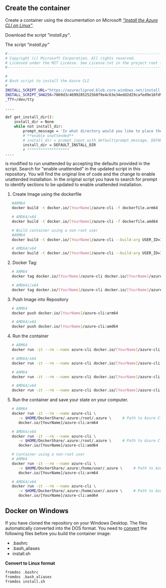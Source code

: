 ## Create the container

Create a container using the documentation on Microsoft
[_"Install the Azure CLI on Linux"_](https://docs.microsoft.com/en-us/cli/azure/install-azure-cli-linux?pivots=script).

Download the script _"install.py"_.

The script _"install.py"_

```bash
#---------------------------------------------------------------------------------------------
# Copyright (c) Microsoft Corporation. All rights reserved.
# Licensed under the MIT License. See License.txt in the project root for license information.
#---------------------------------------------------------------------------------------------

#
# Bash script to install the Azure CLI
#
INSTALL_SCRIPT_URL="https://azurecliprod.blob.core.windows.net/install.py"
INSTALL_SCRIPT_SHA256=7869d3c46992852525b8f9e4c63e34edd2d29cafed9e16fd94d5356665eefdfd
_TTY=/dev/tty

....

def get_install_dir():
    install_dir = None
    while not install_dir:
        prompt_message = 'In what directory would you like to place the install?'
        # **enable unattended**
        # install_dir = prompt_input_with_default(prompt_message, DEFAULT_INSTALL_DIR)
        install_dir = DEFAULT_INSTALL_DIR
        # *******************
....

```

is modified to run unattended by accepting the defaults provided in the script.
Search for "enable unattended" in the updated script in this repository. You
will find the original line of code and the change to enable unattended
installation. In the original script you have to search for prompt to identify
sections to be updated to enable unattended installation.

1. Create Image using the dockerfile

```bash
   #ARM64
   docker build -t docker.io/[YourName]/azure-cli -f dockerfile.arm64 .

   # AMD64/x64
   docker build -t docker.io/[YourName]/azure-cli -f dockerfile.amd64 .
```

```bash
   # Build container using a non-root user
   #ARM64
   docker build -t docker.io/[YourName]/azure-cli --build-arg USER_ID=1000 --build-arg GROUP_ID=1000 -f dockerfile.user.arm64 .

   # AMD64/x64
   docker build -t docker.io/[YourName]/azure-cli --build-arg USER_ID=1000 --build-arg GROUP_ID=1000 -f dockerfile.user.amd64 .
```

2. Docker Tag:

```bash
   # ARM64
   docker tag docker.io/[YourName]/azure-cli docker.io/[YourName]/azure-cli:arm64

   # AMD64i/x64
   docker tag docker.io/[YourName]/azure-cli docker.io/[YourName]/azure-cli:amd64
```

3. Push Image into Repository

```bash
   # ARM64
   docker push docker.io/[YourName]/azure-cli:arm64

   # AMD64/x64
   docker push docker.io/[YourName]/azure-cli:amd64
```

4. Run the container

```bash
   # ARM64
   docker run -it --rm --name azure-cli docker.io/[YourName]/azure-cli:arm64

   # AMD64/x64
   docker run -it --rm --name azure-cli docker.io/[YourName]/azure-cli:amd64
```

```bash
   # ARM64
   docker run -it --rm --name azure-cli docker.io/[YourName]/azure-cli:arm64

   # AMD64/x64
   docker run -it --rm --name azure-cli docker.io/[YourName]/azure-cli:amd64
```

5. Run the container and save your state on your computer.

```bash
   # ARM64
   docker run -it --rm --name azure-cli \
      -v $HOME/DockerShare/.azure:/root/.azure \     # Path to Azure Cli state
      docker.io/[YourName]/azure-cli:arm64

   # AMD64/x64
   docker run -it --rm --name azure-cli \
      -v $HOME/DockerShare/.azure:/root/.azure \     # Path to Azure Cli state
      docker.io/[YourName]/azure-cli:amd64

   # Container using a non-root user
   # ARM64
   docker run -it --rm --name azure-cli \
      -v $HOME/DockerShare/.azure:/home/user/.azure \     # Path to Azure Cli state
      docker.io/[YourName]/azure-cli:arm64

   # AMD64/x64
   docker run -it --rm --name azure-cli \
      -v $HOME/DockerShare/.azure:/home/user/.azure \     # Path to Azure Cli state
      docker.io/[YourName]/azure-cli:amd64
```

## Docker on Windows

If you have cloned the repository on your Windows Desktop. The files
automatically converted into the DOS format. You need to
[convert](https://ubuntugenius.wordpress.com/2010/10/26/how-to-convert-windowsdos-text-files-to-linuxunix-format/#:~:text=It's%20actually%20very%20easy%20to,Unix%2FLinux%20instead%20of%20Windows.)
the following files before you build the container image:

- .bashrc
- .bash_aliases
- install.sh

**Convert to Linux format**

```bash
fromdos .bashrc
fromdos .bash_aliases
fromdos install.sh
```
